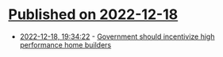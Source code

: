 # [Published on 2022-12-18](index.md)

* [2022-12-18, 19:34:22](https://news.ycombinator.com/item?id=34041900) - [Government should incentivize high performance home builders](https://dan.bulwinkle.net/blog/government-should-incentivize-green-builders/)
